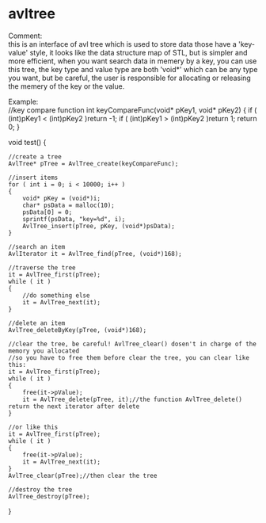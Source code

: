 avltree
=======
Comment:	
	this is an interface of avl tree which is used to store
data those have a 'key-value' style, it looks like the data 
structure map of STL, but is simpler and more efficient, when 
you want search data in memery by a key, you can use this tree, 
the key type and value type are both 'void*' which can be any 
type you want, but be careful, the user is responsible for 
allocating or releasing the memery of the key or the value.

Example:	
//key compare function
int keyCompareFunc(void* pKey1, void* pKey2)
{
    if ( (int)pKey1 < (int)pKey2 )return -1;
    if ( (int)pKey1 > (int)pKey2 )return 1;
        return 0;
}

void test()
{

	//create a tree
	AvlTree* pTree = AvlTree_create(keyCompareFunc);

	//insert items
	for ( int i = 0; i < 10000; i++ )
	{
		void* pKey = (void*)i;
		char* psData = malloc(10);
		psData[0] = 0;
		sprintf(psData, "key=%d", i);
		AvlTree_insert(pTree, pKey, (void*)psData);
	}

	//search an item
	AvlIterator it = AvlTree_find(pTree, (void*)168);

	//traverse the tree
	it = AvlTree_first(pTree);
	while ( it )
	{
		//do something else
		it = AvlTree_next(it);
	}

	//delete an item
	AvlTree_deleteByKey(pTree, (void*)168);

	//clear the tree, be careful! AvlTree_clear() dosen't in charge of the memory you allocated
	//so you have to free them before clear the tree, you can clear like this:
	it = AvlTree_first(pTree);
	while ( it )
	{
		free(it->pValue);
		it = AvlTree_delete(pTree, it);//the function AvlTree_delete() return the next iterator after delete
	}

	//or like this
	it = AvlTree_first(pTree);
	while ( it )
	{
		free(it->pValue);
		it = AvlTree_next(it);
	}
	AvlTree_clear(pTree);//then clear the tree

	//destroy the tree
	AvlTree_destroy(pTree);
}
